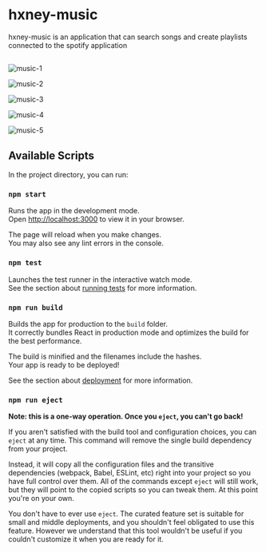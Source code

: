 # hxney-music

hxney-music is an application that can search songs and create playlists connected to the spotify application

## 

![music-1](https://user-images.githubusercontent.com/79822759/164893452-6cbc45c1-2db6-4f8e-9cf2-f4fa55e2e209.png)

![music-2](https://user-images.githubusercontent.com/79822759/164893456-2be6eeb3-0b5c-45e2-84ef-fe776e6868cd.png)

![music-3](https://user-images.githubusercontent.com/79822759/164893458-d121d7bd-6992-47d7-9478-bb3a13e67638.png)

![music-4](https://user-images.githubusercontent.com/79822759/164893463-457ce9e9-810d-44ab-b4df-8ba5c1ee4bb2.png)

![music-5](https://user-images.githubusercontent.com/79822759/164893465-182f9e65-1067-4b0d-9e97-19f77e49d22e.png)

## Available Scripts

In the project directory, you can run:

### `npm start`

Runs the app in the development mode.\
Open [http://localhost:3000](http://localhost:3000) to view it in your browser.

The page will reload when you make changes.\
You may also see any lint errors in the console.

### `npm test`

Launches the test runner in the interactive watch mode.\
See the section about [running tests](https://facebook.github.io/create-react-app/docs/running-tests) for more information.

### `npm run build`

Builds the app for production to the `build` folder.\
It correctly bundles React in production mode and optimizes the build for the best performance.

The build is minified and the filenames include the hashes.\
Your app is ready to be deployed!

See the section about [deployment](https://facebook.github.io/create-react-app/docs/deployment) for more information.

### `npm run eject`

**Note: this is a one-way operation. Once you `eject`, you can't go back!**

If you aren't satisfied with the build tool and configuration choices, you can `eject` at any time. This command will remove the single build dependency from your project.

Instead, it will copy all the configuration files and the transitive dependencies (webpack, Babel, ESLint, etc) right into your project so you have full control over them. All of the commands except `eject` will still work, but they will point to the copied scripts so you can tweak them. At this point you're on your own.

You don't have to ever use `eject`. The curated feature set is suitable for small and middle deployments, and you shouldn't feel obligated to use this feature. However we understand that this tool wouldn't be useful if you couldn't customize it when you are ready for it.

